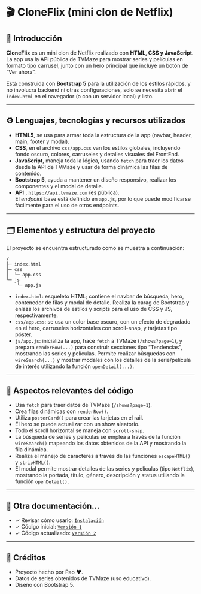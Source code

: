 # 🎬 CloneFlix (mini clon de Netflix)

## 🧩 Introducción
**CloneFlix** es un mini clon de Netflix realizado con **HTML, CSS y JavaScript**. La app usa la API pública de TVMaze para mostrar series y películas en formato tipo carrusel, junto con un hero principal que incluye un botón de “Ver ahora”.  

Está construida con **Bootstrap 5** para la utilización de los estilos rápidos, y no involucra backend ni otras configuraciones, solo se necesita abrir el `index.html` en el navegador (o con un servidor local) y listo.

---

## ⚙️ Lenguajes, tecnologías y recursos utilizados
- **HTML5**, se usa para armar toda la estructura de la app (navbar, header, main, footer y modal).
- **CSS**, en el archivo `css/app.css` van los estilos globales, incluyendo fondo oscuro, colores, carruseles y detalles visuales del FrontEnd.  
- **JavaScript**, maneja toda la lógica, usando `fetch` para traer los datos desde la API de TVMaze y usar de forma dinámica las filas de contenido.  
- **Bootstrap 5**, ayuda a mantener un diseño responsivo, realizar los componentes y el modal de detalle.  
- **API** , [`https://api.tvmaze.com`](https://api.tvmaze.com) (es pública).  
  El *endpoint* base está definido en `app.js`, por lo que puede modificarse fácilmente para el uso de otros endpoints.

---

## 🗂️ Elementos y estructura del proyecto
El proyecto se encuentra estructurado como se muestra a continuación:

```
/
├─ index.html
├─ css
│  └─ app.css
└─ js
    └─ app.js
```
- `index.html`: esqueleto HTML; contiene el navbar de búsqueda, hero, contenedor de filas y modal de detalle. Realiza la carag de Bootstrap y enlaza los archivos de estilos y scripts para el uso de CSS y JS, respectivamente.
- `css/app.css`: se usa un color base oscuro, con un efecto de degradado en el hero, carruseles horizontales con scroll-snap, y tarjetas tipo póster.
- `js/app.js`: inicializa la app, hace `fetch` a TVMaze (`/shows?page=1`), y prepara `renderRow(...)` para construir secciones tipo “Tendencias”, mostrando las series y películas. Permite realizar búsquedas con `wireSearch(...)` y mostrar modales con los detalles de la serie/película de interés utilizando la función `openDetail(...)`.

---

## 👾 Aspectos relevantes del código
- Usa `fetch` para traer datos de TVMaze (`/shows?page=1`).
- Crea filas dinámicas con `renderRow()`.
- Utiliza `posterCard()` para crear las tarjetas en el rail.
- El hero se puede actualizar con un show aleatorio.
- Todo el scroll horizontal se maneja con `scroll-snap`.
- La búsqueda de series y películas se emplea a través de la función `wireSearch()` mapeando los datos obtenidos de la API y mostrando la fila dinámica. 
- Realiza el manejo de caracteres a través de las funciones `escapeHTML()` y `stripHTML()`.
- El modal permite mostrar detalles de las series y películas (tipo `Netflix`), mostrando la portada, título, género, descripción y status utiliando la función `openDetail()`.

---

## 📝 Otra documentación...
- ✓ Revisar cómo usarlo: [`Instalación`](./Instalacion.md)
- ✓ Código inicial: [`Versión 1`](./Codigo.md)
- ✓ Código actualizado: [`Versión 2`](./Codigo2.md)

---

## 📝 Créditos
- Proyecto hecho por Pao ❤️.
- Datos de series obtenidos de TVMaze (uso educativo). 
- Diseño con Bootstrap 5.
